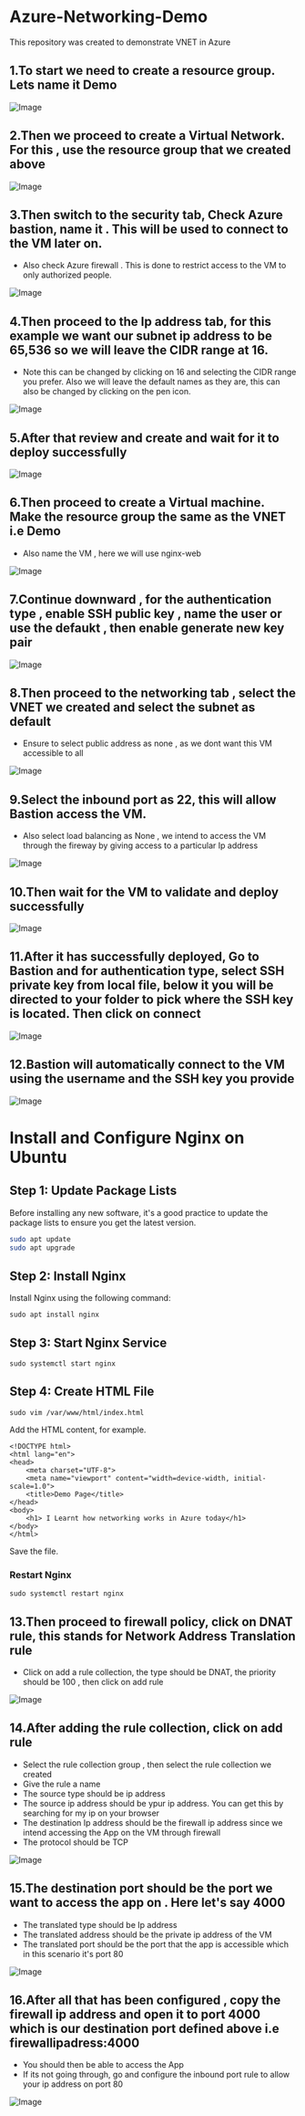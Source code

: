 # Azure-Networking-Demo
This repository was created to demonstrate VNET in Azure 

## 1.To start we need to create a resource group. Lets name it Demo

![Image](https://github.com/user-attachments/assets/2219f3d3-2767-4832-a984-ec51d64c360a)

## 2.Then we proceed to create a Virtual Network. For this , use the resource group that we created above

![Image](https://github.com/user-attachments/assets/108acb69-0429-41b0-a5e1-00dcc1b36283)

## 3.Then switch to the security tab, Check Azure bastion, name it . This will be used to connect to the VM later on.
- Also check Azure firewall . This is done to restrict access to the VM to only authorized people.
  
![Image](https://github.com/user-attachments/assets/2344254c-0171-4d07-a2c5-e524132a1df1)

## 4.Then proceed to the Ip address tab, for this example we want our subnet ip address to be 65,536 so we will leave the CIDR range at 16. 
- Note this can be changed by clicking on 16 and selecting the CIDR range you prefer. Also we will leave the default names as they are, this can also be changed by clicking on the pen icon.
  
![Image](https://github.com/user-attachments/assets/e0164322-5fde-4d80-9c22-821346528c34)

## 5.After that review and create and wait for it to deploy successfully

![Image](https://github.com/user-attachments/assets/a8f090fa-cf2f-4463-8216-69620b5f28f0)

## 6.Then proceed to create a Virtual machine. Make the resource group the same as the VNET i.e Demo
- Also name the VM , here we will use nginx-web
  
![Image](https://github.com/user-attachments/assets/a583282d-bbe6-4cf6-ab3c-7345abb0a255)

## 7.Continue downward , for the authentication type , enable SSH public key , name the user or use the defaukt , then enable generate new key pair

![Image](https://github.com/user-attachments/assets/ed099668-b1f2-4b05-b41e-d6be21682e95)

## 8.Then proceed to the networking tab , select the VNET we created and select the subnet as default
- Ensure to select public address as none  , as we dont want this VM accessible to all

![Image](https://github.com/user-attachments/assets/d64cac15-4086-4f33-8385-731453dfa88b)

## 9.Select the inbound port as 22, this will allow Bastion access the VM.
- Also select load balancing as None , we intend to access the VM through the fireway by giving access to a particular Ip address

![Image](https://github.com/user-attachments/assets/e90ab1e6-fd4d-4caf-bcd4-3832a0418471)

## 10.Then wait for the VM to validate and deploy successfully

![Image](https://github.com/user-attachments/assets/f7507fd0-d5d4-4e33-bca0-c0f2a4969017)

## 11.After it has successfully deployed, Go to Bastion and for authentication type, select SSH private key from local file, below it you will be directed to your folder to pick where the SSH key is located. Then click on connect

![Image](https://github.com/user-attachments/assets/53fc6c22-63ee-4ec3-8390-6d8c2b129e1d)

## 12.Bastion will automatically connect to the VM using the username and the SSH key you provide

![Image](https://github.com/user-attachments/assets/263f76f9-f185-4773-a21e-ae71597cb84a)

# Install and Configure Nginx on Ubuntu

## Step 1: Update Package Lists

Before installing any new software, it's a good practice to update the package lists to ensure you get the latest version.

```bash
sudo apt update
sudo apt upgrade
```

## Step 2: Install Nginx

Install Nginx using the following command:

```
sudo apt install nginx
```

## Step 3: Start Nginx Service

```
sudo systemctl start nginx
```

## Step 4: Create HTML File

```
sudo vim /var/www/html/index.html
```

Add the HTML content, for example.

```
<!DOCTYPE html>
<html lang="en">
<head>
    <meta charset="UTF-8">
    <meta name="viewport" content="width=device-width, initial-scale=1.0">
    <title>Demo Page</title>
</head>
<body>
    <h1> I Learnt how networking works in Azure today</h1>
</body>
</html>
```

Save the file.

### Restart Nginx

```
sudo systemctl restart nginx
```

## 13.Then proceed to firewall policy, click on DNAT rule, this stands for Network Address Translation rule
- Click on add a rule collection, the type should be DNAT, the priority should be 100 , then click on add rule
  
![Image](https://github.com/user-attachments/assets/888ebed3-0b89-4c85-aa25-630d15ac4bdd)

## 14.After adding the rule collection, click on add rule
- Select the rule collection group , then select the rule collection we created
- Give the rule a name
- The source type should be ip address
- The source ip address should be ypur ip address. You can get this by searching for my ip on your browser
- The destination Ip address should be the firewall ip address since we intend accessing the App on the VM through firewall
- The protocol should be TCP
  
![Image](https://github.com/user-attachments/assets/d1366e0e-d791-4a89-a59f-33b9b1c3f7c9)

## 15.The destination port should be the port we want to access the app on . Here let's say 4000
- The translated type should be Ip address
- The translated address should be the private ip address of the VM
- The translated port should be the port that the app is accessible which in this scenario it's port 80
  
![Image](https://github.com/user-attachments/assets/c3188d35-55a2-4f06-86f1-d43d335ebde1)

## 16.After all that has been configured , copy the firewall ip address and open it to port 4000 which is our destination port defined above i.e firewallipadress:4000
- You should then be able to access the App
- If its not going through, go and configure the inbound port rule to allow your ip address on port 80

![Image](https://github.com/user-attachments/assets/30d51256-f89c-40cf-b7c0-787ea0aafef2)
